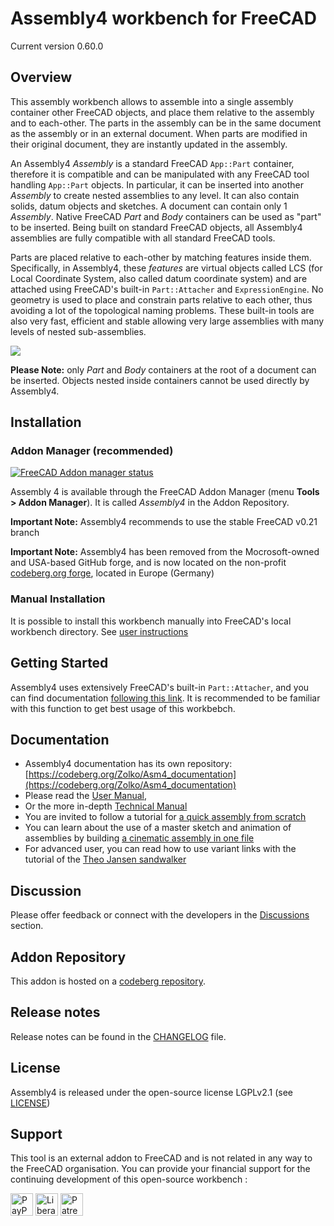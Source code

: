 # Assembly4 workbench for FreeCAD

Current version 0.60.0


## Overview

This assembly workbench allows to assemble into a single assembly container other FreeCAD objects, and place them relative to the assembly and to each-other. The parts in the assembly can be in the same document as the assembly or in an external document. When parts are modified in their original document, they are instantly updated in the assembly.

An Assembly4 _Assembly_ is a standard FreeCAD `App::Part` container, therefore it is compatible and can be manipulated with any FreeCAD tool handling `App::Part` objects. In particular, it can be inserted into another _Assembly_ to create nested assemblies to any level. It can also contain solids, datum objects and sketches. A document can contain only 1 _Assembly_. Native FreeCAD _Part_ and _Body_ containers can be used as "part" to be inserted. Being built on standard FreeCAD objects, all Assembly4 assemblies are fully compatible with all standard FreeCAD tools. 

Parts are placed relative to each-other by matching features inside them. Specifically, in Assembly4, these _features_ are virtual objects called LCS (for Local Coordinate System, also called datum coordinate system) and are attached using FreeCAD's built-in `Part::Attacher` and `ExpressionEngine`. No geometry is used to place and constrain parts relative to each other, thus avoiding a lot of the topological naming problems. These built-in tools are also very fast, efficient and stable allowing very large assemblies with many levels of nested sub-assemblies.


![](Resources/media/LaserCutter.png)

**Please Note:** only _Part_ and _Body_ containers at the root of a document can be inserted. Objects nested inside containers cannot be used directly by Assembly4.



## Installation

### Addon Manager (recommended)

[![FreeCAD Addon manager status](https://img.shields.io/badge/FreeCAD%20addon%20manager-available-brightgreen)](https://github.com/FreeCAD/FreeCAD-addons)

Assembly 4 is available through the FreeCAD Addon Manager (menu **Tools > Addon Manager**). It is called _Assembly4_ in the Addon Repository.

**Important Note:** Assembly4 recommends to use the stable FreeCAD v0.21 branch

**Important Note:** Assembly4 has been removed from the Mocrosoft-owned and USA-based GitHub forge, and is now located on the non-profit [codeberg.org forge](https://codeberg.org/), located in Europe (Germany)



### Manual Installation

It is possible to install this workbench manually into FreeCAD's local workbench directory. See [user instructions](INSTRUCTIONS.md)


## Getting Started

Assembly4 uses extensively FreeCAD's built-in `Part::Attacher`, and you can find documentation [following this link](https://wiki.freecad.org/Part_EditAttachment). It is recommended to be familiar with this function to get best usage of this workbebch.

## Documentation

* Assembly4 documentation has its own repository: [https://codeberg.org/Zolko/Asm4_documentation](https://codeberg.org/Zolko/Asm4_documentation)
* Please read the [User Manual](https://codeberg.org/Zolko/Asm4_documentation/src/branch/main/USER_MANUAL.md), 
* Or the more in-depth [Technical Manual](https://codeberg.org/Zolko/Asm4_documentation/src/branch/main/TECHNICAL_MANUAL.md)
* You are invited to follow a tutorial for [a quick assembly from scratch](https://codeberg.org/Zolko/Asm4_documentation/src/branch/main/TUTORIAL_1.md)
* You can learn about the use of a master sketch and animation of assemblies by building [a cinematic assembly in one file](https://codeberg.org/Zolko/Asm4_documentation/src/branch/main/TUTORIAL_2.md)
* For advanced user, you can read how to use variant links with the tutorial of the [Theo Jansen sandwalker](https://codeberg.org/Zolko/Asm4_documentation/src/branch/main/TUTORIAL_3.md)


## Discussion
Please offer feedback or connect with the developers in the [Discussions](https://github.com/Zolko-123/FreeCAD_Assembly4/discussions) section.


## Addon Repository
This addon is hosted on a [codeberg repository](https://codeberg.org/Zolko/Assembly4).


## Release notes
Release notes can be found in the [CHANGELOG](CHANGELOG.md) file.


## License
Assembly4 is released under the open-source license LGPLv2.1 (see [LICENSE](LICENSE))


## Support
This tool is an external addon to FreeCAD and is not related in any way to the FreeCAD organisation. You can provide your financial support for the continuing development of this open-source workbench :

<a href="https://www.paypal.com/donate/?hosted_button_id=LBA6ZAV9QSQT8" target="_blank"><img src="Resources/media/PayPal_Donate.svg" height="36" alt="PayPal Donate"/></a>
<a href="https://liberapay.com/Zolko/donate" target="_blank"><img src="Resources/media/LiberaPay_donate.svg" height="36" alt="LiberaPay Donate"></a>
<a href="https://www.patreon.com/c/Zolko_123" target="_blank"><img src="Resources/media/Patreon_Donate.svg" height="36" alt="Patreon Donate"></a>






